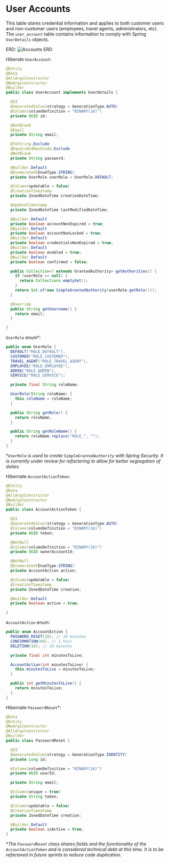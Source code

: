 # User Accounts
This table stores credential information and applies to both customer users and non-customer users (employees, travel agents, administrators, etc). The `user_account` table contains information to comply with Spring `UserDetails` objects.

ERD:
![Accounts ERD](https://utopia-documentation-media.s3.amazonaws.com/database/accounts.png)

Hiberate `UserAccount`:
```java
@Entity
@Data
@AllArgsConstructor
@NoArgsConstructor
@Builder
public class UserAccount implements UserDetails {

  @Id
  @GeneratedValue(strategy = GenerationType.AUTO)
  @Column(columnDefinition = "BINARY(16)")
  private UUID id;

  @NotBlank
  @Email
  private String email;

  @ToString.Exclude
  @EqualsAndHashCode.Exclude
  @NotBlank
  private String password;

  @Builder.Default
  @Enumerated(EnumType.STRING)
  private UserRole userRole = UserRole.DEFAULT;

  @Column(updatable = false)
  @CreationTimestamp
  private ZonedDateTime creationDateTime;

  @UpdateTimestamp
  private ZonedDateTime lastModifiedDateTime;

  @Builder.Default
  private boolean accountNonExpired = true;
  @Builder.Default
  private boolean accountNonLocked = true;
  @Builder.Default
  private boolean credentialsNonExpired = true;
  @Builder.Default
  private boolean enabled = true;
  @Builder.Default
  private boolean confirmed = false;

  public Collection<? extends GrantedAuthority> getAuthorities() {
    if (userRole == null) {
      return Collections.emptySet();
    }
    return Set.of(new SimpleGrantedAuthority(userRole.getRole()));
  }

  @Override
  public String getUsername() {
    return email;
  }

}
```

`UserRole` enum*:
```java
public enum UserRole {
  DEFAULT("ROLE_DEFAULT"),
  CUSTOMER("ROLE_CUSTOMER"),
  TRAVEL_AGENT("ROLE_TRAVEL_AGENT"),
  EMPLOYEE("ROLE_EMPLOYEE"),
  ADMIN("ROLE_ADMIN"),
  SERVICE("ROLE_SERVICE");

  private final String roleName;

  UserRole(String roleName) {
    this.roleName = roleName;
  }

  public String getRole() {
    return roleName;
  }

  public String getRoleName() {
    return roleName.replace("ROLE_", "");
  }
}
```

*_`UserRole` is used to create `SimpleGrantedAuthority` with Spring Security. It is currently under review for refactoring to allow for better segregation of duties._

Hibernate `AccountActionToken`:
```java
@Entity
@Data
@AllArgsConstructor
@NoArgsConstructor
@Builder
public class AccountActionToken {

  @Id
  @GeneratedValue(strategy = GenerationType.AUTO)
  @Column(columnDefinition = "BINARY(16)")
  private UUID token;

  @NotNull
  @Column(columnDefinition = "BINARY(16)")
  private UUID ownerAccountId;

  @NotNull
  @Enumerated(EnumType.STRING)
  private AccountAction action;

  @Column(updatable = false)
  @CreationTimestamp
  private ZonedDateTime creation;

  @Builder.Default
  private boolean active = true;

}
```

`AccountAction` enum:
```java
public enum AccountAction {
  PASSWORD_RESET(10), // 10 minutes
  CONFIRMATION(60), // 1 hour
  DELETION(10); // 10 minutes

  private final int minutesToLive;

  AccountAction(int minutesToLive) {
    this.minutesToLive = minutesToLive;
  }

  public int getMinutesToLive() {
    return minutesToLive;
  }
}
```

Hibernate `PasswordReset`*:
```java
@Data
@Entity
@NoArgsConstructor
@AllArgsConstructor
@Builder
public class PasswordReset {

  @Id
  @GeneratedValue(strategy = GenerationType.IDENTITY)
  private Long id;

  @Column(columnDefinition = "BINARY(16)")
  private UUID userId;

  private String email;

  @Column(unique = true)
  private String token;

  @Column(updatable = false)
  @CreationTimestamp
  private ZonedDateTime creation;

  @Builder.Default
  private boolean isActive = true;
}
```

*_The `PasswordReset` class shares fields and the functionality of the `AccountActionToken` and is considered technical debt at this time. It is to be refactored in future sprints to reduce code duplication._